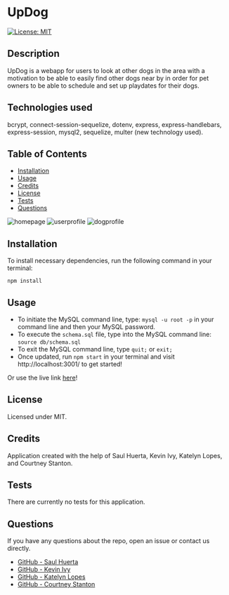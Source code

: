 # UpDog
  [![License: MIT](https://img.shields.io/badge/License-MIT-green.svg)](https://opensource.org/licenses/MIT)
  ## Description
  UpDog is a webapp for users to look at other dogs in the area with a motivation to be able to easily find other dogs near by in order for pet owners to be able to schedule and set up playdates for their dogs.
  ## Technologies used
  bcrypt, connect-session-sequelize, dotenv, express, express-handlebars, express-session, mysql2, sequelize, multer (new technology used).
  ## Table of Contents
  * [Installation](#installation)
  * [Usage](#usage)
  * [Credits](#credits)
  * [License](#license)
  * [Tests](#tests)
  * [Questions](#questions)
  
  ![homepage](https://raw.githubusercontent.com/kevin-ivy/facebook-but-dogs/develop/utils/images/homepage.PNG)
  ![userprofile](https://raw.githubusercontent.com/kevin-ivy/facebook-but-dogs/develop/utils/images/mydogs.PNG)
  ![dogprofile](https://raw.githubusercontent.com/kevin-ivy/facebook-but-dogs/develop/utils/images/dogprofile.PNG)
  
  ## Installation
  To install necessary dependencies, run the following command in your terminal:
  ```
  npm install 
  ```
  ## Usage
  * To initiate the MySQL command line, type: `mysql -u root -p` in your command line and then your MySQL password.
  * To execute the `schema.sql` file, type into the MySQL command line: `source db/schema.sql`
  * To exit the MySQL command line, type `quit;` or `exit;`
  * Once updated, run `npm start` in your terminal and visit http://localhost:3001/ to get started!
  
  Or use the live link [here](https://whats-up-dog.herokuapp.com)!

  ## License
  Licensed under MIT.
  ## Credits
  Application created with the help of Saul Huerta, Kevin Ivy, Katelyn Lopes, and Courtney Stanton.
  ## Tests
  There are currently no tests for this application.
  ## Questions
  If you have any questions about the repo, open an issue or contact us directly.
  * [GitHub - Saul Huerta](https://github.com/saul10huerta)
  * [GitHub - Kevin Ivy](https://github.com/kevin-ivy)
  * [GitHub - Katelyn Lopes](https://github.com/Kaynalem)
  * [GitHub - Courtney Stanton](https://github.com/clstanton)
  